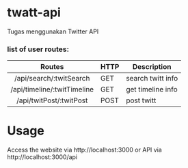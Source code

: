 # twatt-api
Tugas menggunakan Twitter API

### list of user routes:

|     Routes     | HTTP   | Description                          |
|:--------------:|--------|--------------------------------------|
| /api/search/:twitSearch     | GET    | search twitt info               |
| /api/timeline/:twitTimeline | GET    | get timeline info              |
| /api/twitPost/:twitPost    | POST   | post twitt                        |
 
 # Usage
 Access the website via http://localhost:3000 or API via http://localhost:3000/api
 



